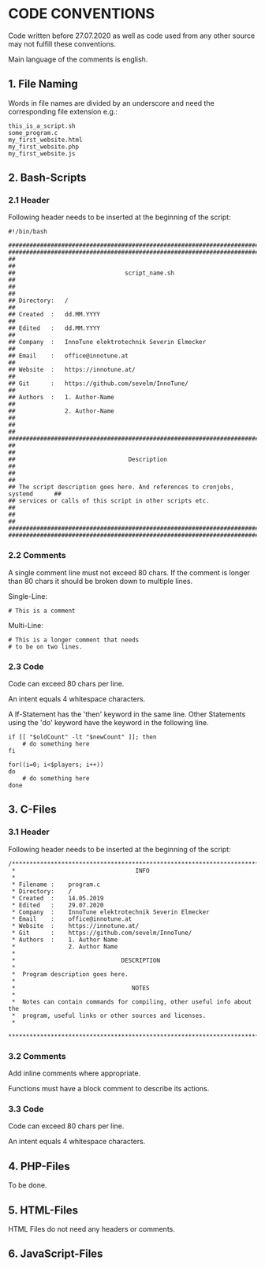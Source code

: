 # CODE CONVENTIONS
Code written before 27.07.2020 as well as code used from any other source may not fulfill these conventions.

Main language of the comments is english.

## 1. File Naming
Words in file names are divided by an underscore and need the corresponding file extension e.g.:
```
this_is_a_script.sh
some_program.c
my_first_website.html
my_first_website.php
my_first_website.js
```

## 2. Bash-Scripts
### 2.1 Header
Following header needs to be inserted at the beginning of the script:
```
#!/bin/bash

################################################################################
################################################################################
##                                                                            ##
##                               script_name.sh                               ##
##                                                                            ##
## Directory:   /                                                             ##
## Created  :   dd.MM.YYYY                                                    ##
## Edited   :   dd.MM.YYYY                                                    ##
## Company  :   InnoTune elektrotechnik Severin Elmecker                      ##
## Email    :   office@innotune.at                                            ##
## Website  :   https://innotune.at/                                          ##
## Git      :   https://github.com/sevelm/InnoTune/                           ##
## Authors  :   1. Author-Name                                                ##
##              2. Author-Name                                                ##
##                                                                            ##
################################################################################
##                                                                            ##
##                                Description                                 ##
##                                                                            ##
## The script description goes here. And references to cronjobs, systemd      ##
## services or calls of this script in other scripts etc.                     ##
##                                                                            ##
################################################################################
################################################################################
```

### 2.2 Comments
A single comment line must not exceed 80 chars.
If the comment is longer than 80 chars it should be broken down to multiple
lines.

Single-Line:
```
# This is a comment
```

Multi-Line:
```
# This is a longer comment that needs
# to be on two lines.
```

### 2.3 Code
Code can exceed 80 chars per line.

An intent equals 4 whitespace characters.

A If-Statement has the 'then' keyword in the same line.
Other Statements using the 'do' keyword have the keyword in the following line.
```
if [[ "$oldCount" -lt "$newCount" ]]; then
    # do something here
fi

for((i=0; i<$players; i++))
do
    # do something here
done
```

## 3. C-Files
### 3.1 Header
Following header needs to be inserted at the beginning of the script:

```
/*******************************************************************************
 *                                  INFO
 *
 * Filename :    program.c
 * Directory:    /
 * Created  :    14.05.2019
 * Edited   :    29.07.2020
 * Company  :    InnoTune elektrotechnik Severin Elmecker
 * Email    :    office@innotune.at
 * Website  :    https://innotune.at/
 * Git      :    https://github.com/sevelm/InnoTune/
 * Authors  :    1. Author Name
 *               2. Author Name
 *
 *                              DESCRIPTION
 *
 *  Program description goes here.
 *
 *                                 NOTES
 *
 *  Notes can contain commands for compiling, other useful info about the
 *  program, useful links or other sources and licenses.
 *
 ******************************************************************************/
```

### 3.2 Comments
Add inline comments where appropriate.

Functions must have a block comment to describe its actions.

### 3.3 Code
Code can exceed 80 chars per line.

An intent equals 4 whitespace characters.

## 4. PHP-Files
To be done.

## 5. HTML-Files
HTML Files do not need any headers or comments.

## 6. JavaScript-Files
